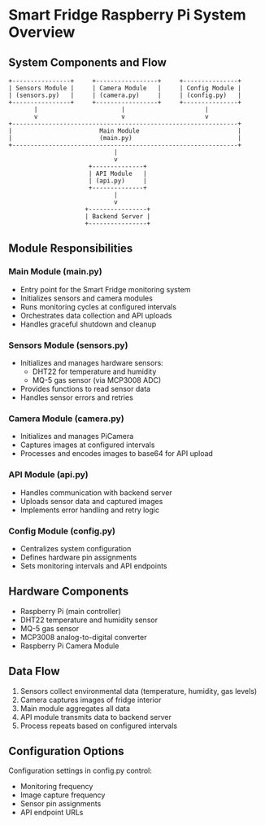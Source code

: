 # Smart Fridge Raspberry Pi System Overview

## System Components and Flow

```
+----------------+     +-----------------+     +---------------+
| Sensors Module |     | Camera Module   |     | Config Module |
| (sensors.py)   |     | (camera.py)     |     | (config.py)   |
+----------------+     +-----------------+     +---------------+
       |                       |                      |
       v                       v                      v
+--------------------------------------------------------------+
|                        Main Module                           |
|                        (main.py)                             |
+--------------------------------------------------------------+
                             |
                             v
                      +--------------+
                      | API Module   |
                      | (api.py)     |
                      +--------------+
                             |
                             v
                     +----------------+
                     | Backend Server |
                     +----------------+
```

## Module Responsibilities

### Main Module (main.py)
- Entry point for the Smart Fridge monitoring system
- Initializes sensors and camera modules
- Runs monitoring cycles at configured intervals
- Orchestrates data collection and API uploads
- Handles graceful shutdown and cleanup

### Sensors Module (sensors.py)
- Initializes and manages hardware sensors:
  - DHT22 for temperature and humidity
  - MQ-5 gas sensor (via MCP3008 ADC)
- Provides functions to read sensor data
- Handles sensor errors and retries

### Camera Module (camera.py)
- Initializes and manages PiCamera
- Captures images at configured intervals
- Processes and encodes images to base64 for API upload

### API Module (api.py)
- Handles communication with backend server
- Uploads sensor data and captured images
- Implements error handling and retry logic

### Config Module (config.py)
- Centralizes system configuration
- Defines hardware pin assignments
- Sets monitoring intervals and API endpoints

## Hardware Components
- Raspberry Pi (main controller)
- DHT22 temperature and humidity sensor
- MQ-5 gas sensor
- MCP3008 analog-to-digital converter
- Raspberry Pi Camera Module

## Data Flow
1. Sensors collect environmental data (temperature, humidity, gas levels)
2. Camera captures images of fridge interior
3. Main module aggregates all data
4. API module transmits data to backend server
5. Process repeats based on configured intervals

## Configuration Options
Configuration settings in config.py control:
- Monitoring frequency
- Image capture frequency
- Sensor pin assignments
- API endpoint URLs 